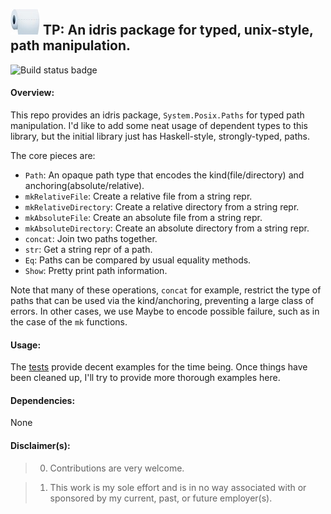 ![](./misc/tp_logo.jpg) TP: An idris package for typed, unix-style, path manipulation. 
----
![Build status badge](https://github.com/superfunc/tp/workflows/CI/badge.svg)

#### Overview:

This repo provides an idris package, `System.Posix.Paths` for typed
path manipulation. I'd like to add some neat usage of dependent types to
this library, but the initial library just has Haskell-style,
strongly-typed, paths. 

The core pieces are:

- `Path`: An opaque path type that encodes the kind(file/directory) 
  and anchoring(absolute/relative). 
- `mkRelativeFile`: Create a relative file from a string repr.
- `mkRelativeDirectory`: Create a relative directory from a string repr.
- `mkAbsoluteFile`: Create an absolute file from a string repr.
- `mkAbsoluteDirectory`: Create an absolute directory from a string repr.
- `concat`: Join two paths together.
- `str`: Get a string repr of a path.
- `Eq`: Paths can be compared by usual equality methods.
- `Show`: Pretty print path information.

Note that many of these operations, `concat` for example, restrict the type
of paths that can be used via the kind/anchoring, preventing a large class of
errors. In other cases, we use Maybe to encode possible failure, such as in
the case of the `mk` functions.

#### Usage:

The [tests](src/Test/System/Posix/Paths.idr) provide decent examples for the time being.
Once things have been cleaned up, I'll try to provide more thorough examples here.

#### Dependencies:

None

#### Disclaimer(s):
> 0) Contributions are very welcome.

> 1) This work is my sole effort and is in no way associated with or sponsored by
my current, past, or future employer(s).
